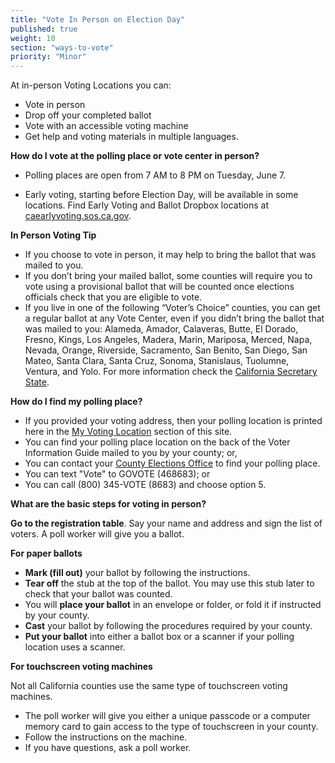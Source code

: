 ```yaml
---
title: "Vote In Person on Election Day"
published: true
weight: 10
section: "ways-to-vote"
priority: "Minor"
---
```


At in-person Voting Locations you can:
- Vote in person
- Drop off your completed ballot
- Vote with an accessible voting machine
- Get help and voting materials in multiple languages.

**How do I vote at the polling place or vote center in person?**  

- Polling places are open from 7 AM to 8 PM on Tuesday, June 7.  

- Early voting, starting before Election Day, will be available in some locations. Find Early Voting and Ballot Dropbox locations at [caearlyvoting.sos.ca.gov](https://caearlyvoting.sos.ca.gov/).

**In Person Voting Tip**

- If you choose to vote in person, it may help to bring the ballot that was mailed to you.
- If you don’t bring your mailed ballot, some counties will require you to vote using a provisional ballot that will be counted once elections officials check that you are eligible to vote.
- If you live in one of the following “Voter’s Choice” counties, you can get a regular ballot at any Vote Center, even if you didn’t bring the ballot that was mailed to you: Alameda, Amador, Calaveras, Butte, El Dorado, Fresno, Kings, Los Angeles, Madera, Marin, Mariposa, Merced, Napa, Nevada, Orange, Riverside, Sacramento, San Benito, San Diego, San Mateo, Santa Clara, Santa Cruz, Sonoma, Stanislaus, Tuolumne, Ventura, and Yolo. For more information check the [California Secretary State](https://www.sos.ca.gov/elections/voters-choice-act/).

**How do I find my polling place?**   

- If you provided your voting address, then your polling location is printed here in the [My Voting Location](#section-my-polling-place) section of this site.  
- You can find your polling place location on the back of the Voter Information Guide mailed to you by your county; or,  
- You can contact your [County Elections Office](#section-election-office-contact) to find your polling place.  
- You can text "Vote" to GOVOTE (468683); or  
- You can call (800) 345-VOTE (8683) and choose option 5.  

**What are the basic steps for voting in person?**  

**Go to the registration table**. Say your name and address and sign the list of voters. A poll worker will give you a ballot.  

**For paper ballots**  

- **Mark (fill out)** your ballot by following the instructions.  
- **Tear off** the stub at the top of the ballot. You may use this stub later to check that your ballot was counted.  
- You will **place your ballot** in an envelope or folder, or fold it if instructed by your county.   
- **Cast** your ballot by following the procedures required by your county.  
- **Put your ballot** into either a ballot box or a scanner if your polling location uses a scanner.  

**For touchscreen voting machines**  

Not all California counties use the same type of touchscreen voting machines.  
- The poll worker will give you either a unique passcode or a computer memory card to gain access to the type of touchscreen in your county.  
- Follow the instructions on the machine.  
- If you have questions, ask a poll worker.

